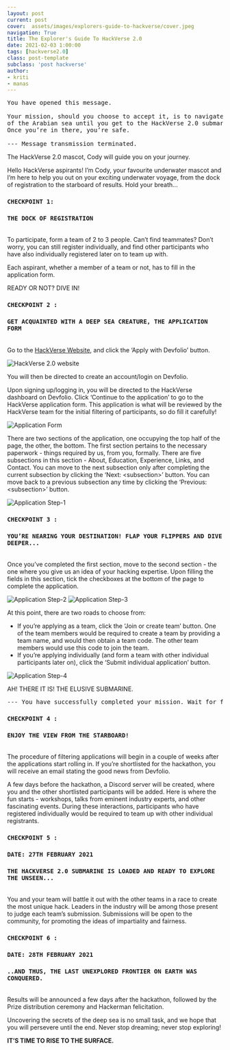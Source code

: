 ```yaml
---
layout: post
current: post
cover:  assets/images/explorers-guide-to-hackverse/cover.jpeg
navigation: True
title: The Explorer's Guide To HackVerse 2.0
date: 2021-02-03 1:00:00
tags: [hackverse2.0]
class: post-template
subclass: 'post hackverse'
author: 
- kriti
- manas
---
```


<pre>
You have opened this message.

Your mission, should you choose to accept it, is to navigate the treacherous waters
of the Arabian sea until you get to the HackVerse 2.0 submarine.
Once you’re in there, you’re safe.

--- Message transmission terminated.
</pre>

The HackVerse 2.0 mascot, Cody will guide you on your journey.

Hello HackVerse aspirants!
I’m Cody, your favourite underwater mascot and I’m here to help you out on your exciting underwater voyage, from the dock of registration to the starboard of results. Hold your breath...

### `CHECKPOINT 1:`

### `THE DOCK OF REGISTRATION`

&nbsp;  
To participate, form a team of 2 to 3 people.
Can’t find teammates? Don’t worry, you can still register individually, and find other participants who have also individually registered later on to team up with.

Each aspirant, whether a member of a team or not, has to fill in the application form. 

READY OR NOT? DIVE IN!

### `CHECKPOINT 2 :`

### `GET ACQUAINTED WITH A DEEP SEA CREATURE, THE APPLICATION FORM`

&nbsp;  
Go to the [HackVerse Website](https://hackverse.nitk.ac.in/), and click the ‘Apply with Devfolio’ button.

![HackVerse 2.0 website](assets/images/explorers-guide-to-hackverse/website.jpg)

You will then be directed to create an account/login on Devfolio.

Upon signing up/logging in, you will be directed to the HackVerse dashboard on Devfolio. Click ‘Continue to the application’ to go to the HackVerse application form. This application is what will be reviewed by the HackVerse team for the initial filtering of participants, so do fill it carefully!

![Application Form](assets/images/explorers-guide-to-hackverse/devfolio.jpg)

There are two sections of the application, one occupying the top half of the page, the other, the bottom. The first section pertains to the necessary paperwork - things required by us, from you, formally. There are five subsections in this section - About, Education, Experience, Links, and Contact. You can move to the next subsection only after completing the current subsection by clicking the ‘Next: \<subsection\>’ button. You can move back to a previous subsection any time by clicking the ‘Previous: \<subsection\>’ button.

![Application Step-1](assets/images/explorers-guide-to-hackverse/1.png)

### `CHECKPOINT 3 :`

### `YOU’RE NEARING YOUR DESTINATION! FLAP YOUR FLIPPERS AND DIVE DEEPER...`

&nbsp;  
Once you’ve completed the first section, move to the second section - the one where you give us an idea of your hacking expertise. Upon filling the fields in this section, tick the checkboxes at the bottom of the page to complete the application.

![Application Step-2](assets/images/explorers-guide-to-hackverse/2.png)
![Application Step-3](assets/images/explorers-guide-to-hackverse/3.png)

At this point, there are two roads to choose from:

* If you’re applying as a team, click the ‘Join or create team’ button. One of the team members would be required to create a team by providing a team name, and would then obtain a team code. The other team members would use this code to join the team.
* If you’re applying individually (and form a team with other individual participants later on), click the ‘Submit individual application’ button.

![Application Step-4](assets/images/explorers-guide-to-hackverse/4.png)

AH! THERE IT IS! THE ELUSIVE SUBMARINE.

<pre>--- You have successfully completed your mission. Wait for further instructions ---</pre>

### `CHECKPOINT 4 :`

### `ENJOY THE VIEW FROM THE STARBOARD!`

&nbsp;  
The procedure of filtering applications will begin in a couple of weeks after the applications start rolling in. If you’re shortlisted for the hackathon, you will receive an email stating the good news from Devfolio.

A few days before the hackathon, a Discord server will be created, where you and the other shortlisted participants will be added. Here is where the fun starts - workshops, talks from eminent industry experts, and other fascinating events. During these interactions, participants who have registered individually would be required to team up with other individual registrants.

### `CHECKPOINT 5 :`

### `DATE: 27TH FEBRUARY 2021`

### `THE HACKVERSE 2.0 SUBMARINE IS LOADED AND READY TO EXPLORE THE UNSEEN...`

&nbsp;  
You and your team will battle it out with the other teams in a race to create the most unique hack. Leaders in the industry will be among those present to judge each team’s submission. Submissions will be open to the community, for promoting the ideas of impartiality and fairness.

### `CHECKPOINT 6 :`

### `DATE: 28TH FEBRUARY 2021`

### `..AND THUS, THE LAST UNEXPLORED FRONTIER ON EARTH WAS CONQUERED.`

&nbsp;  
Results will be announced a few days after the hackathon, followed by the Prize distribution ceremony and Hackerman felicitation.

Uncovering the secrets of the deep sea is no small task, and we hope that you will persevere until the end. Never stop dreaming; never stop exploring!

**IT’S TIME TO RISE TO THE SURFACE.**
